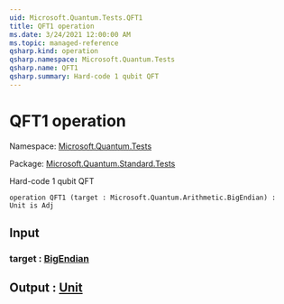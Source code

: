 ```yaml
---
uid: Microsoft.Quantum.Tests.QFT1
title: QFT1 operation
ms.date: 3/24/2021 12:00:00 AM
ms.topic: managed-reference
qsharp.kind: operation
qsharp.namespace: Microsoft.Quantum.Tests
qsharp.name: QFT1
qsharp.summary: Hard-code 1 qubit QFT
---
```


# QFT1 operation

Namespace: [Microsoft.Quantum.Tests](xref:Microsoft.Quantum.Tests)

Package: [Microsoft.Quantum.Standard.Tests](https://nuget.org/packages/Microsoft.Quantum.Standard.Tests)


Hard-code 1 qubit QFT

```qsharp
operation QFT1 (target : Microsoft.Quantum.Arithmetic.BigEndian) : Unit is Adj
```


## Input

### target : [BigEndian](xref:Microsoft.Quantum.Arithmetic.BigEndian)





## Output : [Unit](xref:microsoft.quantum.lang-ref.unit)

